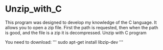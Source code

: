 # Unzip_with_C

This program was designed to develop my knowledge of the C language.
It allows you to open a zip file.
First the path is requested, then when the path is good, and the file is a zip it is decompressed.
Unzip with C program

You need to download:
'''
sudo apt-get install libzip-dev
'''
